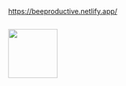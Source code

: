 https://beeproductive.netlify.app/

<div>
<code>
<img height="100" src="https://imgur.com/vyCVei5">

</code>
</div>
  
